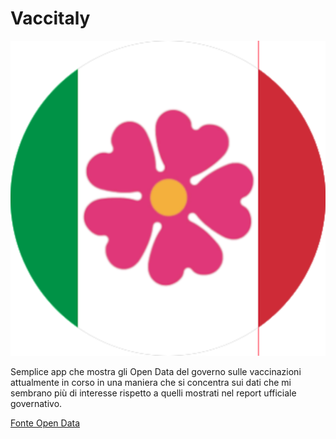 # Vaccitaly

![](icons.png)

Semplice app che mostra gli Open Data del governo sulle vaccinazioni attualmente in corso in una maniera che si concentra sui dati che mi sembrano più di interesse rispetto a quelli mostrati nel report ufficiale governativo.

[Fonte Open Data](https://github.com/italia/covid19-opendata-vaccini)
